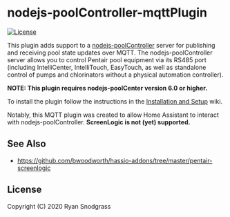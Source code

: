 # nodejs-poolController-mqttPlugin

[![License](https://img.shields.io/badge/License-Apache%202.0-blue.svg)](https://opensource.org/licenses/Apache-2.0)

This plugin adds support to a [nodejs-poolController](https://github.com/tagyoureit/nodejs-poolController/tree/next) server for publishing and receiving pool state updates over MQTT.  The nodejs-poolController server allows you to control Pentair pool equipment via its RS485 port (including IntelliCenter, IntelliTouch, EasyTouch, as well as standalone control of pumps and chlorinators without a physical automation controller).

**NOTE: This plugin requires nodejs-poolCenter version 6.0 or higher.**

To install the plugin follow the instructions in the [Installation and Setup](https://github.com/rsnodgrass/nodejs-poolController-mqtttPlugin/wiki/Installation-and-Setup) wiki.

Notably, this MQTT plugin was created to allow Home Assistant to interact with nodejs-poolController.  **ScreenLogic is not (yet) supported.**

## See Also

* https://github.com/bwoodworth/hassio-addons/tree/master/pentair-screenlogic


## License

Copyright (C) 2020 Ryan Snodgrass
